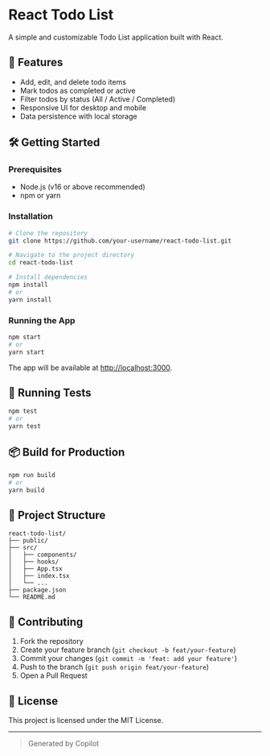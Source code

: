 # React Todo List

A simple and customizable Todo List application built with React.

## 🚀 Features

- Add, edit, and delete todo items
- Mark todos as completed or active
- Filter todos by status (All / Active / Completed)
- Responsive UI for desktop and mobile
- Data persistence with local storage

## 🛠️ Getting Started

### Prerequisites

- Node.js (v16 or above recommended)
- npm or yarn

### Installation

```bash
# Clone the repository
git clone https://github.com/your-username/react-todo-list.git

# Navigate to the project directory
cd react-todo-list

# Install dependencies
npm install
# or
yarn install
```

### Running the App

```bash
npm start
# or
yarn start
```

The app will be available at [http://localhost:3000](http://localhost:3000).

## 🧪 Running Tests

```bash
npm test
# or
yarn test
```

## 📦 Build for Production

```bash
npm run build
# or
yarn build
```

## 📁 Project Structure

```
react-todo-list/
├── public/
├── src/
│   ├── components/
│   ├── hooks/
│   ├── App.tsx
│   ├── index.tsx
│   └── ...
├── package.json
└── README.md
```

## 🤝 Contributing

1. Fork the repository
2. Create your feature branch (`git checkout -b feat/your-feature`)
3. Commit your changes (`git commit -m 'feat: add your feature'`)
4. Push to the branch (`git push origin feat/your-feature`)
5. Open a Pull Request

## 📄 License

This project is licensed under the MIT License.

---

> Generated by Copilot
